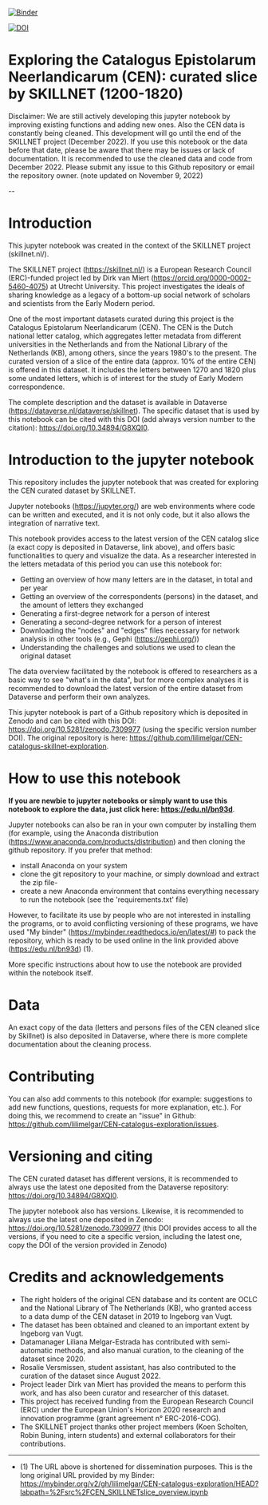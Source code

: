 [![Binder](https://mybinder.org/badge_logo.svg)](https://mybinder.org/v2/gh/lilimelgar/CEN-catalogus-exploration/HEAD?labpath=%2Fsrc%2FCEN_SKILLNETslice_overview.ipynb)

[![DOI](https://zenodo.org/badge/DOI/10.5281/zenodo.7309978.svg)](https://doi.org/10.5281/zenodo.7309978)


# Exploring the Catalogus Epistolarum Neerlandicarum (CEN): curated slice by SKILLNET (1200-1820)

Disclaimer: We are still actively developing this jupyter notebook by improving existing functions and adding new ones. Also the CEN data is constantly being cleaned. This development will go until the end of the SKILLNET project (December 2022). If you use this notebook or the data before that date, please be aware that there may be issues or lack of documentation. It is recommended to use the cleaned data and code from December 2022.
Please submit any issue to this Github repository or email the repository owner.
(note updated on November 9, 2022)

--

# Introduction

This jupyter notebook was created in the context of the SKILLNET project (skillnet.nl/). 

The SKILLNET project (https://skillnet.nl/) is a European Research Council (ERC)-funded project led by Dirk van Miert (https://orcid.org/0000-0002-5460-4075) at Utrecht University. This project investigates the ideals of sharing knowledge as a legacy of a bottom-up social network of scholars and scientists from the Early Modern period.

One of the most important datasets curated during this project is the Catalogus Epistolarum Neerlandicarum (CEN). The CEN is the Dutch national letter catalog, which aggregates letter metadata from different universities in the Netherlands and from the National Library of the Netherlands (KB), among others, since the years 1980's to the present. The curated version of a slice of the entire data (approx. 10% of the entire CEN) is offered in this dataset. It includes the letters between 1270 and 1820 plus some undated letters, which is of interest for the study of Early Modern correspondence.

The complete description and the dataset is available in Dataverse (https://dataverse.nl/dataverse/skillnet). The specific dataset that is used by this notebook can be cited with this DOI (add always version number to the citation): https://doi.org/10.34894/G8XQI0.

# Introduction to the jupyter notebook

This repository includes the jupyter notebook that was created for exploring the CEN curated dataset by SKILLNET. 

Jupyter notebooks (https://jupyter.org/) are web environments where code can be written and executed, and it is not only code, but it also allows the integration of narrative text.

This notebook provides access to the latest version of the CEN catalog slice (a exact copy is deposited in Dataverse, link above), and offers basic functionalities to query and visualize the data. As a researcher interested in the letters metadata of this period you can use this notebook for:

- Getting an overview of how many letters are in the dataset, in total and per year
- Getting an overview of the correspondents (persons) in the dataset, and the amount of letters they exchanged
- Generating a first-degree network for a person of interest
- Generating a second-degree network for a person of interest
- Downloading the "nodes" and "edges" files necessary for network analysis in other tools (e.g., Gephi (https://gephi.org/))
- Understanding the challenges and solutions we used to clean the original dataset

The data overview facilitated by the notebook is offered to researchers as a basic way to see "what's in the data", but for more complex analyses it is recommended to download the latest version of the entire dataset from Dataverse and perform their own analyzes.

This jupyter notebook is part of a Github repository which is deposited in Zenodo and can be cited with this DOI: https://doi.org/10.5281/zenodo.7309977 (using the specific version number DOI). The original repository is here: https://github.com/lilimelgar/CEN-catalogus-skillnet-exploration.


# How to use this notebook

**If you are newbie to jupyter notebooks or simply want to use this notebook to explore the data, just click here: https://edu.nl/bn93d**.

Jupyter notebooks can also be ran in your own computer by installing them (for example, using the Anaconda distribution (https://www.anaconda.com/products/distribution) and then cloning the github repository. If you prefer that method:
- install Anaconda on your system
- clone the git repository to your machine, or simply download and extract the zip file-
- create a new Anaconda environment that contains everything necessary to run the notebook (see the 'requirements.txt' file) 

However, to facilitate its use by people who are not interested in installing the programs, or to avoid conflicting versioning of these programs, we have used "My binder" (https://mybinder.readthedocs.io/en/latest/#) to pack the repository, which is ready to be used online in the link provided above (https://edu.nl/bn93d) (1).

More specific instructions about how to use the notebook are provided within the notebook itself.

# Data

An exact copy of the data (letters and persons files of the CEN cleaned slice by Skillnet) is also deposited in Dataverse, where there is more complete documentation about the cleaning process.

# Contributing

You can also add comments to this notebook (for example: suggestions to add new functions, questions, requests for more explanation, etc.). For doing this, we recommend to create an "issue" in Github: https://github.com/lilimelgar/CEN-catalogus-exploration/issues.

# Versioning and citing

The CEN curated dataset has different versions, it is recommended to always use the latest one deposited from the Dataverse repository: https://doi.org/10.34894/G8XQI0.

The jupyter notebook also has versions. Likewise, it is recommended to always use the latest one deposited in Zenodo: https://doi.org/10.5281/zenodo.7309977 (this DOI provides access to all the versions, if you need to cite a specific version, including the latest one, copy the DOI of the version provided in Zenodo)

# Credits and acknowledgements

- The right holders of the original CEN database and its content are OCLC and the National Library of The Netherlands (KB), who granted access to a data dump of the CEN dataset in 2019 to Ingeborg van Vugt.
- The dataset has been obtained and cleaned to an important extent by Ingeborg van Vugt.
- Datamanager Liliana Melgar-Estrada has contributed with semi-automatic methods, and also manual curation, to the cleaning of the dataset since 2020.
- Rosalie Versmissen, student assistant, has also contributed to the curation of the dataset since August 2022.
- Project leader Dirk van Miert has provided the means to perform this work, and has also been curator and researcher of this dataset.
- This project has received funding from the European Research Council (ERC) under the European Union's Horizon 2020 research and innovation programme (grant agreement n° ERC-2016-COG).
- The SKILLNET project thanks other project members (Koen Scholten, Robin Buning, intern students) and external collaborators for their contributions.



---
- (1) The URL above is shortened for dissemination purposes. This is the long original URL provided by my Binder: https://mybinder.org/v2/gh/lilimelgar/CEN-catalogus-exploration/HEAD?labpath=%2Fsrc%2FCEN_SKILLNETslice_overview.ipynb